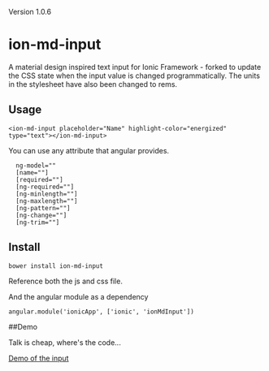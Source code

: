 Version 1.0.6

# ion-md-input
A material design inspired text input for Ionic Framework - forked to update the CSS state when the input value is changed programmatically.  The units in the stylesheet have also been changed to rems.

## Usage
```
<ion-md-input placeholder="Name" highlight-color="energized" type="text"></ion-md-input>
```
You can use any attribute that angular provides.

```
  ng-model=""
  [name=""]
  [required=""]
  [ng-required=""]
  [ng-minlength=""]
  [ng-maxlength=""]
  [ng-pattern=""]
  [ng-change=""]
  [ng-trim=""]
```

## Install
```
bower install ion-md-input
```

Reference both the js and css file.

And the angular module as a dependency

```
angular.module('ionicApp', ['ionic', 'ionMdInput'])
```
##Demo

Talk is cheap, where's the code...

[Demo of the input](http://codepen.io/tomdrewes/pen/EPJvgQ)
